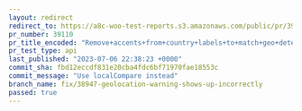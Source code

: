 ```yaml
---
layout: redirect
redirect_to: https://a8c-woo-test-reports.s3.amazonaws.com/public/pr/39110/api/index.html
pr_number: 39110
pr_title_encoded: "Remove+accents+from+country+labels+to+match+geo+detected+country+data+"
pr_test_type: api
last_published: "2023-07-06 22:38:23 +0000"
commit_sha: fbd12eccdf831e20cba4fdc6bf71970fae18553c
commit_message: "Use localCompare instead"
branch_name: fix/38947-geolocation-warning-shows-up-incorrectly
passed: true
---
```

